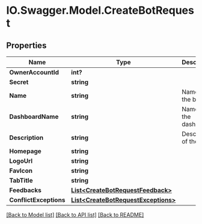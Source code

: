 # IO.Swagger.Model.CreateBotRequest
## Properties

Name | Type | Description | Notes
------------ | ------------- | ------------- | -------------
**OwnerAccountId** | **int?** |  | [optional] 
**Secret** | **string** |  | [optional] 
**Name** | **string** | Name of the bot | 
**DashboardName** | **string** | Name of the dashboard | 
**Description** | **string** | Description of the bot | 
**Homepage** | **string** |  | [optional] 
**LogoUrl** | **string** |  | [optional] 
**FavIcon** | **string** |  | [optional] 
**TabTitle** | **string** |  | [optional] 
**Feedbacks** | [**List&lt;CreateBotRequestFeedback&gt;**](CreateBotRequestFeedback.md) |  | [optional] 
**ConflictExceptions** | [**List&lt;CreateBotRequestExceptions&gt;**](CreateBotRequestExceptions.md) |  | [optional] 

[[Back to Model list]](../README.md#documentation-for-models) [[Back to API list]](../README.md#documentation-for-api-endpoints) [[Back to README]](../README.md)

